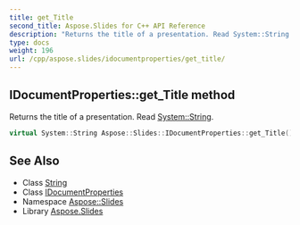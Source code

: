 ```yaml
---
title: get_Title
second_title: Aspose.Slides for C++ API Reference
description: "Returns the title of a presentation. Read System::String."
type: docs
weight: 196
url: /cpp/aspose.slides/idocumentproperties/get_title/
---
```

## IDocumentProperties::get_Title method


Returns the title of a presentation. Read [System::String](../../../system/string/).

```cpp
virtual System::String Aspose::Slides::IDocumentProperties::get_Title()=0
```

## See Also

* Class [String](../../../system/string/)
* Class [IDocumentProperties](../)
* Namespace [Aspose::Slides](../../)
* Library [Aspose.Slides](../../../)
